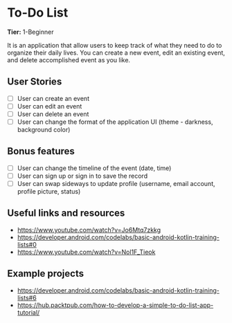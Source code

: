 # To-Do List

**Tier:** 1-Beginner

It is an application that allow users to keep track of what they need to do to organize their daily lives.
You can create a new event, edit an existing event, and delete accomplished event as you like.

## User Stories

-   [ ] User can create an event
-   [ ] User can edit an event
-   [ ] User can delete an event
-   [ ] User can change the format of the application UI (theme - darkness, background color)

## Bonus features

-   [ ] User can change the timeline of the event (date, time)
-   [ ] User can sign up or sign in to save the record
-   [ ] User can swap sideways to update profile (username, email account, profile picture, status)

## Useful links and resources

-   https://www.youtube.com/watch?v=Jo6Mtq7zkkg
-   https://developer.android.com/codelabs/basic-android-kotlin-training-lists#0
-   https://www.youtube.com/watch?v=Nol1F_Tieok

## Example projects

-   https://developer.android.com/codelabs/basic-android-kotlin-training-lists#6
-   https://hub.packtpub.com/how-to-develop-a-simple-to-do-list-app-tutorial/